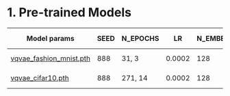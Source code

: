 # 1. Pre-trained Models
| Model params | SEED | N_EPOCHS | LR |N_EMBEDS | HIDDEN_DIM | Validation loss |
|-|-|-|-|-|-|-|
| [vqvae_fashion_mnist.pth](https://drive.google.com/file/d/1W2MZYR8F_DPfCNCwRUWCqmQHoLYpRyME/view?usp=sharing) | 888 | 31, 3 | 0.0002 | 128 | 256 | 0.188, 0.002 |
| [vqvae_cifar10.pth](https://drive.google.com/file/d/1_x5LPfxdWDa-gdhlFhGR0UE9jOwkbqM9/view?usp=sharing) | 888 | 271, 14 | 0.0002 | 128 | 256 | 0.141, 0.0001 |

<!-- # Theoretical Backgound
$\beta \Vert z_{e}(x)  - \text{sg}[e] \Vert^{2}_{2}$ -->

